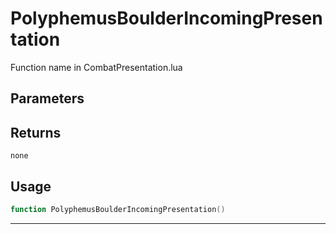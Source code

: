 # PolyphemusBoulderIncomingPresentation
Function name in CombatPresentation.lua
## Parameters

## Returns
`none`
## Usage
```lua
function PolyphemusBoulderIncomingPresentation()
```
---

